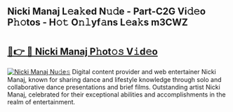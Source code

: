 ## Nicki Manaj L𝚎a𝚔ed N𝚞𝚍e - Part-C2G Vi𝚍𝚎o P𝚑𝚘tos - H𝚘𝚝 O𝚗𝚕yf𝚊ns L𝚎a𝚔s m3CWZ

# <h2><a href="http://kf57xn.oniu.top/?m=Nicki+Manaj">🔗👉 🔴 Nicki Manaj P𝚑ot𝚘𝚜 V𝚒d𝚎o</a></h2>

[![Nicki Manaj Nu𝚍e𝚜](https://i.imgur.com/0qMVB7G.gif)](http://kf57xn.oniu.top/?m=Nicki+Manaj)
Digital content provider and web entertainer Nicki Manaj, known for sharing dance and lifestyle knowledge through solo and collaborative dance presentations and brief films. Outstanding artist Nicki Manaj, celebrated for their exceptional abilities and accomplishments in the realm of entertainment.  

